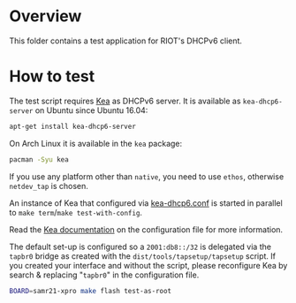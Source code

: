 # Overview

This folder contains a test application for RIOT's DHCPv6 client.

# How to test

The test script requires [Kea] as DHCPv6 server. It is available as
`kea-dhcp6-server` on Ubuntu since Ubuntu 16.04:

```sh
apt-get install kea-dhcp6-server
```

On Arch Linux it is available in the `kea` package:

```sh
pacman -Syu kea
```

If you use any platform other than `native`, you need to use `ethos`, otherwise
`netdev_tap` is chosen.

An instance of Kea that configured via [kea-dhcp6.conf](kea-dhcp6.conf) is
started in parallel to `make term`/`make test-with-config`.

Read the [Kea documentation] on the configuration file for more information.

The default set-up is configured so a `2001:db8::/32` is delegated via the
`tapbr0` bridge as created with the `dist/tools/tapsetup/tapsetup` script.
If you created your interface and without the script, please reconfigure Kea by
search & replacing "`tapbr0`" in the configuration file.

```sh
BOARD=samr21-xpro make flash test-as-root
```

[Kea]: http://kea.isc.org
[Kea documentation]: https://kea.readthedocs.io/en/latest/arm/config.html
